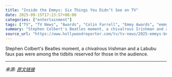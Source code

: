 ```yaml
---
title: "Inside the Emmys: Six Things You Didn’t See on TV"
date: 2025-09-15T17:23:57+08:00
categories: ["entertainment"]
tags: ["TV", "TV News", "Awards", "Colin Farrell", "Emmy Awards", "emmys", "Emmys 2025", "Nate Bargatze", "Ru Paul's Drag Race", "Stephen Colbert"]
summary: "Stephen Colbert's Beatles moment, a chivalrous Irishman and a Labubu faux pas were among the tidbits reserved for those in the audience."
source_url: "https://www.hollywoodreporter.com/tv/tv-news/2025-emmys-best-unseen-moments-1236370463/"
---
```


Stephen Colbert's Beatles moment, a chivalrous Irishman and a Labubu faux pas were among the tidbits reserved for those in the audience.

---

*来源: [原文链接](https://www.hollywoodreporter.com/tv/tv-news/2025-emmys-best-unseen-moments-1236370463/)*
